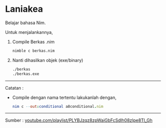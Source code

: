 # Laniakea

Belajar bahasa Nim.

Untuk menjalankannya,

1. Compile Berkas .nim

   ```bash
   nimble c berkas.nim
   ```

2. Nanti dihasilkan objek (exe/binary)

   ```bash
   ./berkas
   ./berkas.exe
   ```

---

Catatan :

- Compile dengan nama tertentu lakukanlah dengan,

   ```nim
   nim c --out:conditional a8conditional.nim
   ```

---

Sumber : [youtube.com/playlist/PLYBJzqz8zpWaiGbFcSdlh08zlpe8Tl_Gh](https://www.youtube.com/playlist?list=PLYBJzqz8zpWaiGbFcSdlh08zlpe8Tl_Gh)
